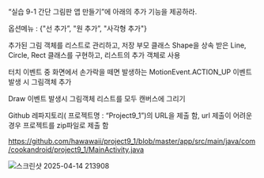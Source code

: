 “실습 9-1 간단 그림판 앱 만들기”에 아래의 추가 기능을 제공하라.
 

옵션메뉴 : {"선 추가”, "원 추가”, "사각형 추가"}

추가된 그림 객체를 리스트로 관리하고, 저장 부모 클래스 Shape을 상속 받은 Line, Circle, Rect 클래스를 구현하고, 리스트의 추가 객체로 사용

터치 이벤트 중 화면에서 손가락을 떼면 발생하는 MotionEvent.ACTION_UP 이벤트 발생 시 그림객체 추가

Draw 이벤트 발생시 그림객체 리스트를 모두 캔버스에 그리기
 

Github 레파지토리( 프로젝트명 : “Project9_1”)의 URL을 제출 함, url 제출이 어려운 경우 프로젝트를 zip파일로 제출 함

https://github.com/hawawaii/project9_1/blob/master/app/src/main/java/com/cookandroid/project9_1/MainActivity.java

![스크린샷 2025-04-14 213908](https://github.com/user-attachments/assets/14435db4-d605-48b9-ae5a-8da46cdf09a9)
